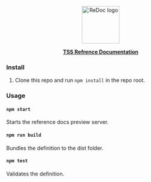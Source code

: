 <div align="center">
  <img alt="ReDoc logo" src="https://raw.githubusercontent.com/tyvdh/stellar-tss/master/assets/tss-logo-full.png" width="100px" />

  <!--- TODO: Make this go to tss.stellar.com/docs --->
  [**TSS Refrence Documentation**](tss.stellar.com)

</div>

### Install

1. Clone this repo and run `npm install` in the repo root.

### Usage

#### `npm start`
Starts the reference docs preview server.

#### `npm run build`
Bundles the definition to the dist folder.

#### `npm test`
Validates the definition.

